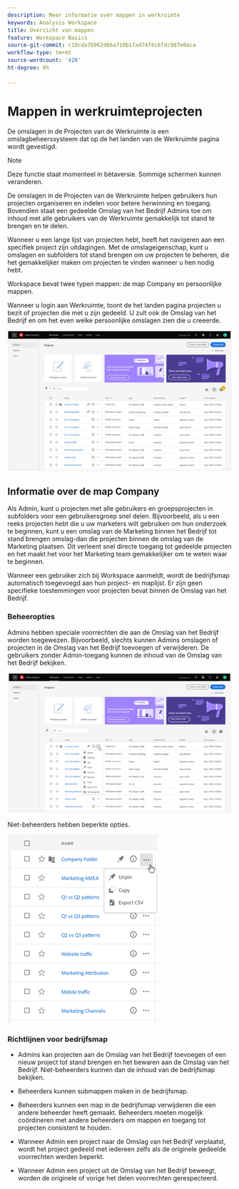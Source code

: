 ```yaml
---
description: Meer informatie over mappen in werkruimte
keywords: Analysis Workspace
title: Overzicht van mappen
feature: Workspace Basics
source-git-commit: c10cda76962d66a710b1fad74f6c6fdc987e0aca
workflow-type: tm+mt
source-wordcount: '428'
ht-degree: 0%

---
```



# Mappen in werkruimteprojecten

De omslagen in de Projecten van de Werkruimte is een omslagbeheerssysteem dat op de het landen van de Werkruimte pagina wordt gevestigd.

>[!NOTE]
>
>Deze functie staat momenteel in bètaversie. Sommige schermen kunnen veranderen.

De omslagen in de Projecten van de Werkruimte helpen gebruikers hun projecten organiseren en indelen voor betere herwinning en toegang. Bovendien staat een gedeelde Omslag van het Bedrijf Admins toe om inhoud met alle gebruikers van de Werkruimte gemakkelijk tot stand te brengen en te delen. 

Wanneer u een lange lijst van projecten hebt, heeft het navigeren aan een specifiek project zijn uitdagingen. Met de omslageigenschap, kunt u omslagen en subfolders tot stand brengen om uw projecten te beheren, die het gemakkelijker maken om projecten te vinden wanneer u hen nodig hebt. 

Workspace bevat twee typen mappen: de map Company en persoonlijke mappen.

Wanneer u login aan Werkruimte, toont de het landen pagina projecten u bezit of projecten die met u zijn gedeeld. U zult ook de Omslag van het Bedrijf en om het even welke persoonlijke omslagen zien die u creeerde.

![](/help/analyze/analysis-workspace/build-workspace-project/assets/landing-page.png)

## Informatie over de map Company

Als Admin, kunt u projecten met alle gebruikers en groepsprojecten in subfolders voor een gebruikersgroep snel delen. Bijvoorbeeld, als u een reeks projecten hebt die u uw marketers wilt gebruiken om hun onderzoek te beginnen, kunt u een omslag van de Marketing binnen het Bedrijf tot stand brengen omslag-dan die projecten binnen de omslag van de Marketing plaatsen. Dit verleent snel directe toegang tot gedeelde projecten en het maakt het voor het Marketing team gemakkelijker om te weten waar te beginnen.

Wanneer een gebruiker zich bij Workspace aanmeldt, wordt de bedrijfsmap automatisch toegevoegd aan hun project- en maplijst. Er zijn geen specifieke toestemmingen voor projecten bevat binnen de Omslag van het Bedrijf.

### Beheeropties

Admins hebben speciale voorrechten die aan de Omslag van het Bedrijf worden toegewezen. Bijvoorbeeld, slechts kunnen Admins omslagen of projecten in de Omslag van het Bedrijf toevoegen of verwijderen. De gebruikers zonder Admin-toegang kunnen de inhoud van de Omslag van het Bedrijf bekijken.

![](/help/analyze/analysis-workspace/build-workspace-project/assets/admin-access-co-folder.png)

Niet-beheerders hebben beperkte opties.

![](/help/analyze/analysis-workspace/build-workspace-project/assets/non-admin-options.png)

### Richtlijnen voor bedrijfsmap

- Admins kan projecten aan de Omslag van het Bedrijf toevoegen of een nieuw project tot stand brengen en het bewaren aan de Omslag van het Bedrijf. Niet-beheerders kunnen dan de inhoud van de bedrijfsmap bekijken.

- Beheerders kunnen submappen maken in de bedrijfsmap.

- Beheerders kunnen een map in de bedrijfsmap verwijderen die een andere beheerder heeft gemaakt. Beheerders moeten mogelijk coördineren met andere beheerders om mappen en toegang tot projecten consistent te houden.

- Wanneer Admin een project naar de Omslag van het Bedrijf verplaatst, wordt het project gedeeld met iedereen zelfs als de originele gedeelde voorrechten werden beperkt.

- Wanneer Admin een project uit de Omslag van het Bedrijf beweegt, worden de originele of vorige het delen voorrechten gerespecteerd.
